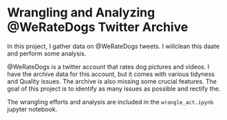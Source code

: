 # Wrangling and Analyzing @WeRateDogs Twitter Archive

In this project, I gather data on @WeRateDogs tweets. I willclean this daate and perform some analysis. 

@WeRateDogs is a twitter account that rates dog pictures and videos. I have the archive data for this account, but it comes with various 
tidyness and Quality issues. The archive is also missing some crucial features. The goal of this project is to identify as many issues as 
possible and rectify the.

The wrangling efforts and analysis are included in the `wrangle_act.ipynb` jupyter notebook.
